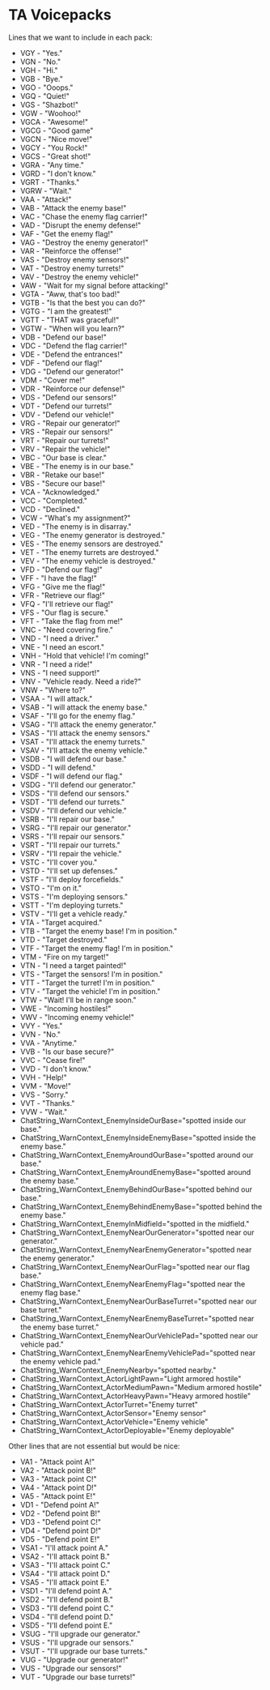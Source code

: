 # TA Voicepacks

Lines that we want to include in each pack:
- VGY - "Yes."
- VGN - "No."
- VGH - "Hi."
- VGB - "Bye."
- VGO - "Ooops."
- VGQ - "Quiet!"
- VGS - "Shazbot!"
- VGW - "Woohoo!"
- VGCA - "Awesome!"
- VGCG - "Good game"
- VGCN - "Nice move!"
- VGCY - "You Rock!"
- VGCS - "Great shot!"
- VGRA - "Any time."
- VGRD - "I don't know."
- VGRT - "Thanks."
- VGRW - "Wait."
- VAA - "Attack!"
- VAB - "Attack the enemy base!"
- VAC - "Chase the enemy flag carrier!"
- VAD - "Disrupt the enemy defense!"
- VAF - "Get the enemy flag!"
- VAG - "Destroy the enemy generator!"
- VAR - "Reinforce the offense!"
- VAS - "Destroy enemy sensors!"
- VAT - "Destroy enemy turrets!"
- VAV - "Destroy the enemy vehicle!"
- VAW - "Wait for my signal before attacking!"
- VGTA - "Aww, that's too bad!"
- VGTB - "Is that the best you can do?"
- VGTG - "I am the greatest!"
- VGTT - "THAT was graceful!"
- VGTW - "When will you learn?"
- VDB - "Defend our base!"
- VDC - "Defend the flag carrier!"
- VDE - "Defend the entrances!"
- VDF - "Defend our flag!"
- VDG - "Defend our generator!"
- VDM - "Cover me!"
- VDR - "Reinforce our defense!"
- VDS - "Defend our sensors!"
- VDT - "Defend our turrets!"
- VDV - "Defend our vehicle!"
- VRG - "Repair our generator!"
- VRS - "Repair our sensors!"
- VRT - "Repair our turrets!"
- VRV - "Repair the vehicle!"
- VBC - "Our base is clear."
- VBE - "The enemy is in our base."
- VBR - "Retake our base!"
- VBS - "Secure our base!"
- VCA - "Acknowledged."
- VCC - "Completed."
- VCD - "Declined."
- VCW - "What's my assignment?"
- VED - "The enemy is in disarray."
- VEG - "The enemy generator is destroyed."
- VES - "The enemy sensors are destroyed."
- VET - "The enemy turrets are destroyed."
- VEV - "The enemy vehicle is destroyed."
- VFD - "Defend our flag!"
- VFF - "I have the flag!"
- VFG - "Give me the flag!"
- VFR - "Retrieve our flag!"
- VFQ - "I'll retrieve our flag!"
- VFS - "Our flag is secure."
- VFT - "Take the flag from me!"
- VNC - "Need covering fire."
- VND - "I need a driver."
- VNE - "I need an escort."
- VNH - "Hold that vehicle! I'm coming!"
- VNR - "I need a ride!"
- VNS - "I need support!"
- VNV - "Vehicle ready. Need a ride?"
- VNW - "Where to?"
- VSAA - "I will attack."
- VSAB - "I will attack the enemy base."
- VSAF - "I'll go for the enemy flag."
- VSAG - "I'll attack the enemy generator."
- VSAS - "I'll attack the enemy sensors."
- VSAT - "I'll attack the enemy turrets."
- VSAV - "I'll attack the enemy vehicle."
- VSDB - "I will defend our base."
- VSDD - "I will defend."
- VSDF - "I will defend our flag."
- VSDG - "I'll defend our generator."
- VSDS - "I'll defend our sensors."
- VSDT - "I'll defend our turrets."
- VSDV - "I'll defend our vehicle."
- VSRB - "I'll repair our base."
- VSRG - "I'll repair our generator."
- VSRS - "I'll repair our sensors."
- VSRT - "I'll repair our turrets."
- VSRV - "I'll repair the vehicle."
- VSTC - "I'll cover you."
- VSTD - "I'll set up defenses."
- VSTF - "I'll deploy forcefields."
- VSTO - "I'm on it."
- VSTS - "I'm deploying sensors."
- VSTT - "I'm deploying turrets."
- VSTV - "I'll get a vehicle ready."
- VTA - "Target acquired."
- VTB - "Target the enemy base! I'm in position."
- VTD - "Target destroyed."
- VTF - "Target the enemy flag! I'm in position."
- VTM - "Fire on my target!"
- VTN - "I need a target painted!"
- VTS - "Target the sensors! I'm in position."
- VTT - "Target the turret! I'm in position."
- VTV - "Target the vehicle! I'm in position."
- VTW - "Wait! I'll be in range soon."
- VWE - "Incoming hostiles!"
- VWV - "Incoming enemy vehicle!"
- VVY - "Yes."
- VVN - "No."
- VVA - "Anytime."
- VVB - "Is our base secure?"
- VVC - "Cease fire!"
- VVD - "I don't know."
- VVH - "Help!"
- VVM - "Move!"
- VVS - "Sorry."
- VVT - "Thanks."
- VVW - "Wait."
- ChatString_WarnContext_EnemyInsideOurBase="spotted inside our base."
- ChatString_WarnContext_EnemyInsideEnemyBase="spotted inside the enemy base."
- ChatString_WarnContext_EnemyAroundOurBase="spotted around our base."
- ChatString_WarnContext_EnemyAroundEnemyBase="spotted around the enemy base."
- ChatString_WarnContext_EnemyBehindOurBase="spotted behind our base."
- ChatString_WarnContext_EnemyBehindEnemyBase="spotted behind the enemy base."
- ChatString_WarnContext_EnemyInMidfield="spotted in the midfield."
- ChatString_WarnContext_EnemyNearOurGenerator="spotted near our generator."
- ChatString_WarnContext_EnemyNearEnemyGenerator="spotted near the enemy generator."
- ChatString_WarnContext_EnemyNearOurFlag="spotted near our flag base."
- ChatString_WarnContext_EnemyNearEnemyFlag="spotted near the enemy flag base."
- ChatString_WarnContext_EnemyNearOurBaseTurret="spotted near our base turret."
- ChatString_WarnContext_EnemyNearEnemyBaseTurret="spotted near the enemy base turret."
- ChatString_WarnContext_EnemyNearOurVehiclePad="spotted near our vehicle pad."
- ChatString_WarnContext_EnemyNearEnemyVehiclePad="spotted near the enemy vehicle pad."
- ChatString_WarnContext_EnemyNearby="spotted nearby."
- ChatString_WarnContext_ActorLightPawn="Light armored hostile"
- ChatString_WarnContext_ActorMediumPawn="Medium armored hostile"
- ChatString_WarnContext_ActorHeavyPawn="Heavy armored hostile"
- ChatString_WarnContext_ActorTurret="Enemy turret"
- ChatString_WarnContext_ActorSensor="Enemy sensor"
- ChatString_WarnContext_ActorVehicle="Enemy vehicle"
- ChatString_WarnContext_ActorDeployable="Enemy deployable"

Other lines that are not essential but would be nice:
- VA1 - "Attack point A!"
- VA2 - "Attack point B!"
- VA3 - "Attack point C!"
- VA4 - "Attack point D!"
- VA5 - "Attack point E!"
- VD1 - "Defend point A!"
- VD2 - "Defend point B!"
- VD3 - "Defend point C!"
- VD4 - "Defend point D!"
- VD5 - "Defend point E!"
- VSA1 - "I'll attack point A."
- VSA2 - "I'll attack point B."
- VSA3 - "I'll attack point C."
- VSA4 - "I'll attack point D."
- VSA5 - "I'll attack point E."
- VSD1 - "I'll defend point A."
- VSD2 - "I'll defend point B."
- VSD3 - "I'll defend point C."
- VSD4 - "I'll defend point D."
- VSD5 - "I'll defend point E."
- VSUG - "I'll upgrade our generator."
- VSUS - "I'll upgrade our sensors."
- VSUT - "I'll upgrade our base turrets."
- VUG - "Upgrade our generator!"
- VUS - "Upgrade our sensors!"
- VUT - "Upgrade our base turrets!"
